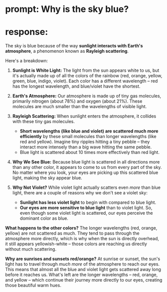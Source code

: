 # prompt: Why is the sky blue?

# response:

The sky is blue because of the way **sunlight interacts with Earth's atmosphere**, a phenomenon known as **Rayleigh scattering**.

Here's a breakdown:

1.  **Sunlight is White Light:** The light from the sun appears white to us, but it's actually made up of all the colors of the rainbow (red, orange, yellow, green, blue, indigo, violet). Each color has a different wavelength – red has the longest wavelength, and blue/violet have the shortest.

2.  **Earth's Atmosphere:** Our atmosphere is made up of tiny gas molecules, primarily nitrogen (about 78%) and oxygen (about 21%). These molecules are much smaller than the wavelengths of visible light.

3.  **Rayleigh Scattering:** When sunlight enters the atmosphere, it collides with these tiny gas molecules.
    *   **Short wavelengths (like blue and violet) are scattered much more efficiently** by these small molecules than longer wavelengths (like red and yellow). Imagine tiny ripples hitting a tiny pebble – they interact more intensely than a big wave hitting the same pebble.
    *   Blue light is scattered about 10 times more effectively than red light.

4.  **Why We See Blue:** Because blue light is scattered in all directions more than any other color, it appears to come to us from every part of the sky. No matter where you look, your eyes are picking up this scattered blue light, making the sky appear blue.

5.  **Why Not Violet?** While violet light actually scatters even *more* than blue light, there are a couple of reasons why we don't see a violet sky:
    *   **Sunlight has less violet light** to begin with compared to blue light.
    *   **Our eyes are more sensitive to blue light** than to violet light. So, even though some violet light is scattered, our eyes perceive the dominant color as blue.

**What happens to the other colors?**
The longer wavelengths (red, orange, yellow) are not scattered as much. They tend to pass through the atmosphere more directly, which is why when the sun is directly overhead, it still appears yellowish-white – those colors are reaching us directly without much scattering.

**Why are sunrises and sunsets red/orange?**
At sunrise or sunset, the sun's light has to travel through *much more* of the atmosphere to reach our eyes. This means that almost all the blue and violet light gets scattered away long before it reaches us. What's left are the longer wavelengths – red, orange, and yellow – which continue their journey more directly to our eyes, creating those beautiful warm hues.